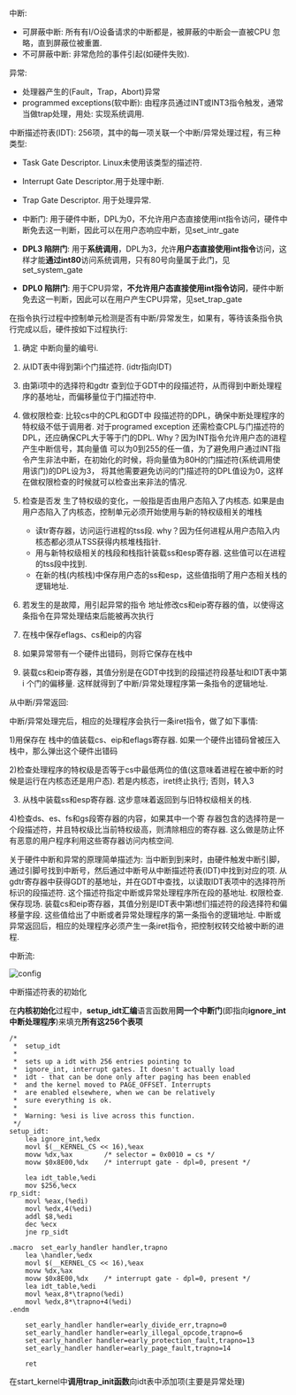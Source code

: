 中断: 

- 可屏蔽中断: 所有有I/O设备请求的中断都是，被屏蔽的中断会一直被CPU 忽略，直到屏蔽位被重置.  
- 不可屏蔽中断: 非常危险的事件引起(如硬件失败).  

异常: 
- 处理器产生的(Fault，Trap，Abort)异常 
- programmed exceptions(软中断): 由程序员通过INT或INT3指令触发，通常当做trap处理，用处: 实现系统调用.  

中断描述符表(IDT): 256项，其中的每一项关联一个中断/异常处理过程，有三种类型: 

- Task Gate Descriptor. Linux未使用该类型的描述符.  
- Interrupt Gate Descriptor.用于处理中断.  
- Trap Gate Descriptor. 用于处理异常.  

- 中断门: 用于硬件中断，DPL为0，不允许用户态直接使用int指令访问，硬件中断免去这一判断，因此可以在用户态响应中断，见set\_intr\_gate 
- **DPL3 陷阱门**: 用于**系统调用**，DPL为3，允许**用户态直接使用int指令**访问，这样才能**通过int80**访问系统调用，只有80号向量属于此门，见 set\_system\_gate
- **DPL0 陷阱门**: 用于CPU异常，**不允许用户态直接使用int指令访问**，硬件中断免去这一判断，因此可以在用户产生CPU异常，见set\_trap\_gate 

在指令执行过程中控制单元检测是否有中断/异常发生，如果有，等待该条指令执行完成以后，硬件按如下过程执行: 

1. 确定 中断向量的编号i.  
2. 从IDT表中得到第i个门描述符. (idtr指向IDT) 
3. 由第i项中的选择符和gdtr 查到位于GDT中的段描述符，从而得到中断处理程序的基地址，而偏移量位于门描述符中.  
4. 做权限检查: 比较cs中的CPL和GDT中 段描述符的DPL，确保中断处理程序的特权级不低于调用者. 对于programed exception 还需检查CPL与门描述符的DPL，还应确保CPL大于等于门的DPL. Why？因为INT指令允许用户态的进程产生中断信号，其向量值 可以为0到255的任一值，为了避免用户通过INT指令产生非法中断，在初始化的时候，将向量值为80H的门描述符(系统调用使用该门)的DPL设为3， 将其他需要避免访问的门描述符的DPL值设为0，这样在做权限检查的时候就可以检查出来非法的情况. 
5. 检查是否发 生了特权级的变化，一般指是否由用户态陷入了内核态. 如果是由用户态陷入了内核态，控制单元必须开始使用与新的特权级相关的堆栈
    - 读tr寄存器，访问运行进程的tss段. why？因为任何进程从用户态陷入内核态都必须从TSS获得内核堆栈指针. 
    - 用与新特权级相关的栈段和栈指针装载ss和esp寄存器. 这些值可以在进程的tss段中找到. 
    - 在新的栈(内核栈)中保存用户态的ss和esp，这些值指明了用户态相关栈的逻辑地址.  

6. 若发生的是故障，用引起异常的指令 地址修改cs和eip寄存器的值，以使得这条指令在异常处理结束后能被再次执行 
7. 在栈中保存eflags、cs和eip的内容 
8. 如果异常带有一个硬件出错码，则将它保存在栈中 
9. 装载cs和eip寄存器，其值分别是在GDT中找到的段描述符段基址和IDT表中第i 个门的偏移量. 这样就得到了中断/异常处理程序第一条指令的逻辑地址.  

从中断/异常返回: 

中断/异常处理完后，相应的处理程序会执行一条iret指令，做了如下事情:

1)用保存在 栈中的值装载cs、eip和eflags寄存器. 如果一个硬件出错码曾被压入栈中，那么弹出这个硬件出错码

2)检查处理程序的特权级是否等于cs中最低两位的值(这意味着进程在被中断的时候是运行在内核态还是用户态). 若是内核态，iret终止执行; 否则，转入3

3) 从栈中装载ss和esp寄存器. 这步意味着返回到与旧特权级相关的栈. 

4)检查ds、es、fs和gs段寄存器的内容，如果其中一个寄 存器包含的选择符是一个段描述符，并且特权级比当前特权级高，则清除相应的寄存器. 这么做是防止怀有恶意的用户程序利用这些寄存器访问内核空间. 

关于硬件中断和异常的原理简单描述为: 当中断到到来时，由硬件触发中断引脚，通过引脚号找到中断号，然后通过中断号从中断描述符表(IDT)中找到对应的项. 从gdtr寄存器中获得GDT的基地址，并在GDT中查找，以读取IDT表项中的选择符所标识的段描述符. 这个描述符指定中断或异常处理程序所在段的基地址. 权限检查. 保存现场. 装载cs和eip寄存器，其值分别是IDT表中第i想们描述符的段选择符和偏移量字段. 这些值给出了中断或者异常处理程序的第一条指令的逻辑地址. 中断或异常返回后，相应的处理程序必须产生一条iret指令，把控制权转交给被中断的进程. 

中断流: 

![config](./images/1.gif)

中断描述符表的初始化

在**内核初始化**过程中，**setup\_idt汇编**语言函数用**同一个中断门**(即指向**ignore\_int中断处理程序**)来填充**所有这256个表项**

```assembly
/*
 *  setup_idt
 *
 *  sets up a idt with 256 entries pointing to
 *  ignore_int, interrupt gates. It doesn't actually load
 *  idt - that can be done only after paging has been enabled
 *  and the kernel moved to PAGE_OFFSET. Interrupts
 *  are enabled elsewhere, when we can be relatively
 *  sure everything is ok.
 *
 *  Warning: %esi is live across this function.
 */
setup_idt:
	lea ignore_int,%edx
	movl $(__KERNEL_CS << 16),%eax
	movw %dx,%ax		/* selector = 0x0010 = cs */
	movw $0x8E00,%dx	/* interrupt gate - dpl=0, present */
 
	lea idt_table,%edi
	mov $256,%ecx
rp_sidt:
	movl %eax,(%edi)
	movl %edx,4(%edi)
	addl $8,%edi
	dec %ecx
	jne rp_sidt
 
.macro	set_early_handler handler,trapno
	lea \handler,%edx
	movl $(__KERNEL_CS << 16),%eax
	movw %dx,%ax
	movw $0x8E00,%dx	/* interrupt gate - dpl=0, present */
	lea idt_table,%edi
	movl %eax,8*\trapno(%edi)
	movl %edx,8*\trapno+4(%edi)
.endm
 
	set_early_handler handler=early_divide_err,trapno=0
	set_early_handler handler=early_illegal_opcode,trapno=6
	set_early_handler handler=early_protection_fault,trapno=13
	set_early_handler handler=early_page_fault,trapno=14
 
	ret
```

在start\_kernel中**调用trap\_init函数**向idt表中添加项(主要是异常处理)